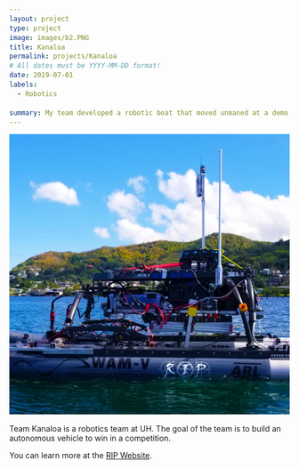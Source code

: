 ```yaml
---
layout: project
type: project
image: images/b2.PNG
title: Kanaloa
permalink: projects/Kanaloa
# All dates must be YYYY-MM-DD format!
date: 2019-07-01
labels:
  - Robotics
  
summary: My team developed a robotic boat that moved unmaned at a demo in Hawaii.
---
```


<div class="ui small rounded images">
  <img class="ui image" src="../images/b1.PNG">
  
</div>

Team Kanaloa is a robotics team at UH. The goal of the team is to build an autonomous vehicle to win in a competition. 



You can learn more at the [RIP Website](http://rip.eng.hawaii.edu/projects/team-kanaloa-ordnance-reef/).



